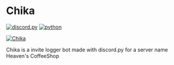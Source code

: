 # Chika
[![discord.py](https://img.shields.io/badge/using-discord.py-00bb88.svg?logo=discord&logoWidth=15)](https://github.com/Rapptz/discord.py)
[![python](https://img.shields.io/badge/python-3.8.9-blue.svg?logo=python&logoWidth=15)](https://discord.gg/wR8uJkT9NT)

[![Chika](https://cdn.discordapp.com/avatars/837975076275224597/7ab815d93d6b7419da5b3384766ac8ee.png?size=256)](https://discord.gg/wR8uJkT9NT)

Chika is a invite logger bot made with discord.py for a server name Heaven's CoffeeShop